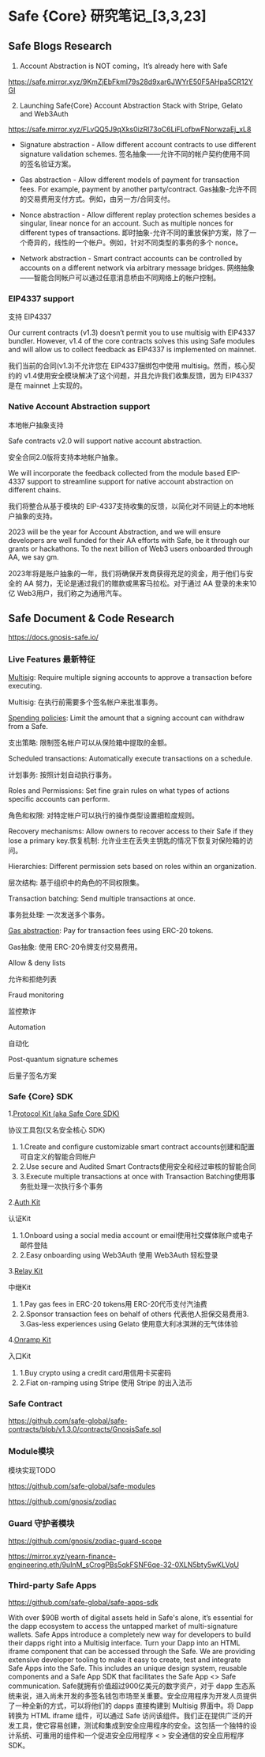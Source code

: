 # Safe {Core} 研究笔记_[3,3,23]

## Safe Blogs Research
1. Account Abstraction is NOT coming，It’s already here with Safe

https://safe.mirror.xyz/9KmZjEbFkmI79s28d9xar6JWYrE50F5AHpa5CR12YGI

2. Launching Safe{Core} Account Abstraction Stack with Stripe, Gelato and Web3Auth

https://safe.mirror.xyz/FLvQQ5J9qXks0izRl73oC6LiFLofbwFNorwzaEj_xL8

- Signature abstraction - Allow different account contracts to use different signature validation schemes.
签名抽象——允许不同的帐户契约使用不同的签名验证方案。

- Gas abstraction - Allow different models of payment for transaction fees. For example, payment by another party/contract.
Gas抽象-允许不同的交易费用支付方式。例如，由另一方/合同支付。

- Nonce abstraction - Allow different replay protection schemes besides a singular, linear nonce for an account. Such as multiple nonces for different types of transactions.
即时抽象-允许不同的重放保护方案，除了一个奇异的，线性的一个帐户。例如，针对不同类型的事务的多个 nonce。

- Network abstraction - Smart contract accounts can be controlled by accounts on a different network via arbitrary message bridges.
网络抽象——智能合同帐户可以通过任意消息桥由不同网络上的帐户控制。

### EIP4337 support
支持 EIP4337

Our current contracts (v1.3) doesn’t permit you to use multisig with EIP4337 bundler. However, v1.4 of the core contracts solves this using Safe modules and will allow us to collect feedback as EIP4337 is implemented on mainnet.

我们当前的合同(v1.3)不允许您在 EIP4337捆绑包中使用 multisig。然而，核心契约的 v1.4使用安全模块解决了这个问题，并且允许我们收集反馈，因为 EIP4337是在 mainnet 上实现的。

### Native Account Abstraction support
本地帐户抽象支持

Safe contracts v2.0 will support native account abstraction.

安全合同2.0版将支持本地帐户抽象。

We will incorporate the feedback collected from the module based EIP-4337 support to streamline support for native account abstraction on different chains.

我们将整合从基于模块的 EIP-4337支持收集的反馈，以简化对不同链上的本地帐户抽象的支持。

2023 will be the year for Account Abstraction, and we will ensure developers are well funded for their AA efforts with Safe, be it through our grants or hackathons. To the next billion of Web3 users onboarded through AA, we say gm.

2023年将是账户抽象的一年，我们将确保开发商获得充足的资金，用于他们与安全的 AA 努力，无论是通过我们的赠款或黑客马拉松。对于通过 AA 登录的未来10亿 Web3用户，我们称之为通用汽车。


## Safe Document & Code Research

https://docs.gnosis-safe.io/

### Live Features 最新特征

[Multisig](https://help.safe.global/en/articles/3952319-signature-policies): Require multiple signing accounts to approve a transaction before executing.

Multisig: 在执行前需要多个签名帐户来批准事务。

[Spending policies](https://help.safe.global/en/articles/4667979-set-up-and-use-spending-limits): Limit the amount that a signing account can withdraw from a Safe.

支出策略: 限制签名帐户可以从保险箱中提取的金额。

Scheduled transactions: Automatically execute transactions on a schedule.

计划事务: 按照计划自动执行事务。

Roles and Permissions: Set fine grain rules on what types of actions specific accounts can perform.

角色和权限: 对特定帐户可以执行的操作类型设置细粒度规则。

Recovery mechanisms: Allow owners to recover access to their Safe if they lose a primary key.恢复机制: 允许业主在丢失主钥匙的情况下恢复对保险箱的访问。

Hierarchies: Different permission sets based on roles within an organization.

层次结构: 基于组织中的角色的不同权限集。

Transaction batching: Send multiple transactions at once.

事务批处理: 一次发送多个事务。

[Gas abstraction](https://docs.gnosis-safe.io/learn/safe-core-account-abstraction-sdk/relay-kit): Pay for transaction fees using ERC-20 tokens.

Gas抽象: 使用 ERC-20令牌支付交易费用。

Allow & deny lists

允许和拒绝列表

Fraud monitoring

监控欺诈

Automation

自动化

Post-quantum signature schemes

后量子签名方案

### Safe {Core} SDK
1.[Protocol Kit (aka Safe Core SDK)](https://docs.gnosis-safe.io/learn/safe-core-account-abstraction-sdk/protocol-kit)

协议工具包(又名安全核心 SDK)
1. 1.Create and configure customizable smart contract accounts创建和配置可自定义的智能合同帐户
2. 2.Use secure and Audited Smart Contracts使用安全和经过审核的智能合同
3. 3.Execute multiple transactions at once with Transaction Batching使用事务批处理一次执行多个事务

2.[Auth Kit](https://docs.gnosis-safe.io/learn/safe-core-account-abstraction-sdk/auth-kit)

认证Kit
1. 1.Onboard using a social media account or email使用社交媒体账户或电子邮件登陆
2. 2.Easy onboarding using Web3Auth 使用 Web3Auth 轻松登录

3.[Relay Kit](https://docs.gnosis-safe.io/learn/safe-core-account-abstraction-sdk/relay-kit)

中继Kit
1. 1.Pay gas fees in ERC-20 tokens用 ERC-20代币支付汽油费
2. 2.Sponsor transaction fees on behalf of others 代表他人担保交易费用3. 3.Gas-less experiences using Gelato 使用意大利冰淇淋的无气体体验

4.[Onramp Kit](https://docs.gnosis-safe.io/learn/safe-core-account-abstraction-sdk/onramp-kit)

入口Kit
1. 1.Buy crypto using a credit card用信用卡买密码
2. 2.Fiat on-ramping using Stripe 使用 Stripe 的出入法币

### Safe Contract

https://github.com/safe-global/safe-contracts/blob/v1.3.0/contracts/GnosisSafe.sol

### Module模块

模块实现TODO

https://github.com/safe-global/safe-modules

https://github.com/gnosis/zodiac

### Guard 守护者模块

https://github.com/gnosis/zodiac-guard-scope

https://mirror.xyz/yearn-finance-engineering.eth/9uInM_sCrogPBs5qkFSNF6qe-32-0XLN5bty5wKLVqU

### Third-party Safe Apps

https://github.com/safe-global/safe-apps-sdk

With over $90B worth of digital assets held in Safe's alone, it’s essential for the dapp ecosystem to access the untapped market of multi-signature wallets. Safe Apps introduce a completely new way for developers to build their dapps right into a Multisig interface. Turn your Dapp into an HTML iframe component that can be accessed through the Safe. We are providing extensive developer tooling to make it easy to create, test and integrate Safe Apps into the Safe. This includes an unique design system, reusable components and a Safe App SDK that facilitates the Safe App <> Safe communication. Safe就拥有价值超过900亿美元的数字资产，对于 dapp 生态系统来说，进入尚未开发的多签名钱包市场至关重要。安全应用程序为开发人员提供了一种全新的方式，可以将他们的 dapps 直接构建到 Multisig 界面中。将 Dapp 转换为 HTML iframe 组件，可以通过 Safe 访问该组件。我们正在提供广泛的开发工具，使它容易创建，测试和集成到安全应用程序的安全。这包括一个独特的设计系统、可重用的组件和一个促进安全应用程序 < > 安全通信的安全应用程序 SDK。
